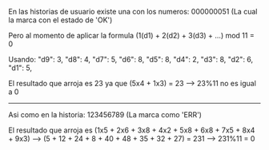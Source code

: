 En las historias de usuario existe una con los numeros: 000000051 (La cual la marca con el estado de 'OK')

Pero al momento de aplicar la formula (1(d1) + 2(d2) + 3(d3) + ...) mod 11 = 0

Usando:
"d9": 3,
"d8": 4,
"d7": 5,
"d6": 8,
"d5": 8,
"d4": 2,
"d3": 8,
"d2": 6,
"d1": 5,
 
El resultado que arroja es 23 ya que (5x4 + 1x3) = 23  --> 23%11 no es igual a 0

------------------------------------------------------------------------------------------
Asi como en la historia: 123456789 (La marca como 'ERR')

El resultado que arroja es (1x5 + 2x6 + 3x8 + 4x2 + 5x8 + 6x8 + 7x5 + 8x4 + 9x3) --> (5 + 12 + 24 + 8 + 40 + 48 + 35 + 32 + 27) = 231 --> 231%11 = 0
